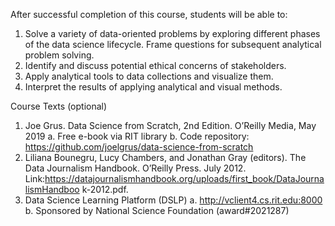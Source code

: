 After successful completion of this course, students will be able to:
1. Solve a variety of data-oriented problems by exploring different phases of the data science lifecycle. Frame questions for subsequent analytical problem solving.
2. Identify and discuss potential ethical concerns of stakeholders.
3. Apply analytical tools to data collections and visualize them.
4. Interpret the results of applying analytical and visual methods.

Course Texts (optional)
1. Joe Grus. Data Science from Scratch, 2nd Edition. O’Reilly Media, May 2019
a. Free e-book via RIT library
b. Code repository: https://github.com/joelgrus/data-science-from-scratch
2. Liliana Bounegru, Lucy Chambers, and Jonathan Gray (editors). The Data Journalism
Handbook. O’Reilly Press. July 2012.
Link:https://datajournalismhandbook.org/uploads/first_book/DataJournalismHandboo
k-2012.pdf.
3. Data Science Learning Platform (DSLP)
a. http://vclient4.cs.rit.edu:8000
b. Sponsored by National Science Foundation (award#2021287)
